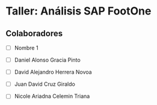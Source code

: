 # Taller: Análisis SAP FootOne

## Colaboradores
- [ ] Nombre 1
- [ ] Daniel Alonso Gracia Pinto
- [ ] David Alejandro Herrera Novoa
- [ ] Juan David Cruz Giraldo
- [ ] Nicole Ariadna Celemin Triana



